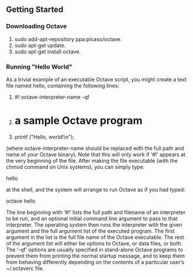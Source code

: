 ## Getting Started

### Downloading Octave
1. sudo add-apt-repository ppa:picaso/octave.
1. sudo apt-get update. 
1. sudo apt-get install octave.

### Running "Hello World"
As a trivial example of an executable Octave script, you might create a text file named hello, containing the following lines:

1. #! octave-interpreter-name -qf
1. # a sample Octave program
1. printf ("Hello, world!\n");

(where octave-interpreter-name should be replaced with the full path and name of your Octave binary). 
Note that this will only work if ‘#!’ appears at the very beginning of the file. After making the file executable 
(with the chmod command on Unix systems), you can simply type:

hello

at the shell, and the system will arrange to run Octave as if you had typed:

octave hello

The line beginning with ‘#!’ lists the full path and filename of an interpreter to be run, and an optional initial command line 
argument to pass to that interpreter. The operating system then runs the interpreter with the given argument and the full argument
list of the executed program. The first argument in the list is the full file name of the Octave executable. The rest of the 
argument list will either be options to Octave, or data files, or both. The ‘-qf’ options are usually specified in stand-alone 
Octave programs to prevent them from printing the normal startup message, and to keep them from behaving differently depending on 
the contents of a particular user’s ~/.octaverc file. 

